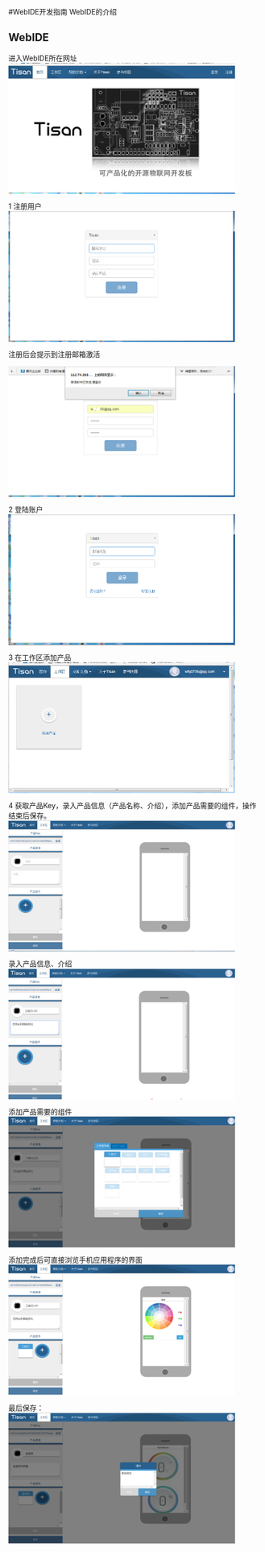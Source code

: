 #WebIDE开发指南
WebIDE的介绍  

## WebIDE  
进入WebIDE所在网址  
<img src="image/w_main.png" width = "450" height = "260" alt="main" align=center />   

1 注册用户  
<img src="image/w_regedit.png" width = "450" height = "260" alt="main" align=center />     

注册后会提示到注册邮箱激活    

<img src="image/w_regedit1.png" width = "450" height = "260" alt="main" align=center />    

2 登陆账户  
<img src="image/w_login.png" width = "450" height = "260" alt="main" align=center />     

3 在工作区添加产品  
<img src="image/w_add_p0.png" width = "450" height = "260" alt="main" align=center />

4 获取产品Key，录入产品信息（产品名称、介绍），添加产品需要的组件，操作结束后保存。  
<img src="image/work_addp1.png" width = "450" height = "260" alt="main" align=center />    

录入产品信息、介绍  
<img src="image/work_addp2.png" width = "450" height = "260" alt="main" align=center />    

添加产品需要的组件  
<img src="image/work_addp3.png" width = "450" height = "260" alt="main" align=center />   

添加完成后可直接浏览手机应用程序的界面   
<img src="image/work_addp5.png" width = "450" height = "260" alt="main" align=center />   

最后保存：    
<img src="image/work_addp7.png" width = "450" height = "260" alt="main" align=center />   

